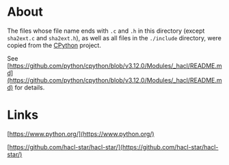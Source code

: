 # About

The files whose file name ends with `.c` and `.h` in this directory (except `sha2ext.c` and `sha2ext.h`), as well as all files in the `./include` directory, were copied from the [CPython](https://github.com/python/cpython) project.

See [https://github.com/python/cpython/blob/v3.12.0/Modules/_hacl/README.md](https://github.com/python/cpython/blob/v3.12.0/Modules/_hacl/README.md) for details.

# Links

[https://www.python.org/](https://www.python.org/)

[https://github.com/hacl-star/hacl-star/](https://github.com/hacl-star/hacl-star/)

